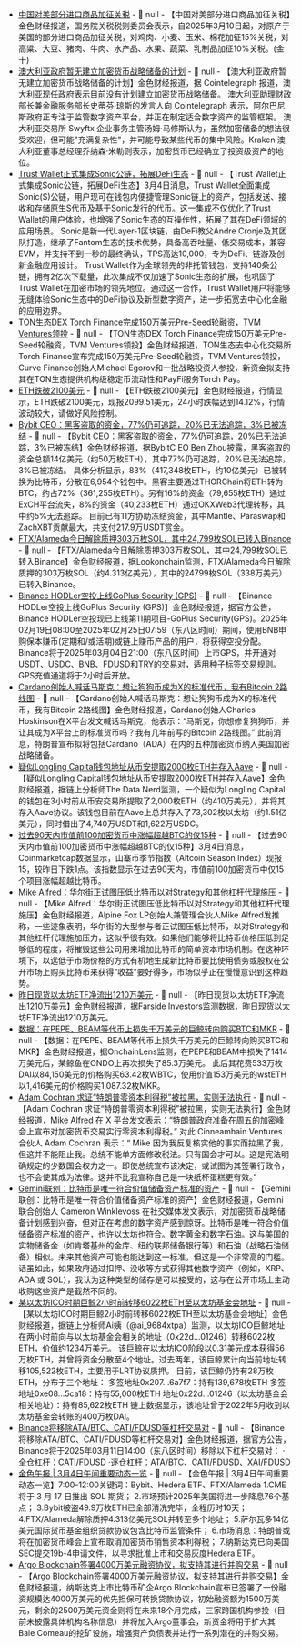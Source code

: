 - [中国对美部分进口商品加征关税]() - 📰 null - 【中国对美部分进口商品加征关税】金色财经报道，国务院关税税则委员会表示，自2025年3月10日起，对原产于美国的部分进口商品加征关税，对鸡肉、小麦、玉米、棉花加征15%关税，对高粱、大豆、猪肉、牛肉、水产品、水果、蔬菜、乳制品加征10%关税。(金十)
- [澳大利亚政府暂无建立加密货币战略储备的计划](https://cointelegraph.com/news/australia-government-no-plans-crypto-reserve) - 📰 null - 【澳大利亚政府暂无建立加密货币战略储备的计划】金色财经报道，据 Cointelegraph 报道，澳大利亚现任政府表示目前没有计划建立加密货币战略储备。 
澳大利亚助理财政部长兼金融服务部长史蒂芬·琼斯的发言人向 Cointelegraph 表示，阿尔巴尼斯政府正专注于监管数字资产平台，并正在制定适合数字资产的监管框架。 
澳大利亚交易所 Swyftx 企业事务主管汤姆·马修斯认为，虽然加密储备的想法很受欢迎，但可能"充满复杂性"，并可能导致某些代币的集中风险。Kraken 澳大利亚董事总经理乔纳森·米勒则表示，加密货币已经确立了投资级资产的地位。
- [Trust Wallet正式集成Sonic公链，拓展DeFi生态](https://x.com/trustwallet/status/1896535921455202750?s=46&t=BlLlVLynZhI8fpN2dHf5EA) - 📰 null - 【Trust Wallet正式集成Sonic公链，拓展DeFi生态】3月4日消息，Trust Wallet全面集成Sonic(S)公链，用户现可在钱包内便捷管理Sonic链上的资产，包括发送、接收和存储原生S代币及基于Sonic发行的代币。这一集成不仅优化了Trust Wallet的用户体验，也增强了Sonic生态的互操作性，拓展了其在DeFi领域的应用场景。 
Sonic是新一代Layer-1区块链，由DeFi教父Andre Cronje及其团队打造，继承了Fantom生态的技术优势，具备高吞吐量、低交易成本，兼容EVM，并支持不到一秒的最终确认，TPS高达10,000，专为DeFi、链游及创新金融应用设计。 
Trust Wallet作为全球领先的非托管钱包，支持140条公链，拥有2亿次下载量，此次集成不仅加速了Sonic生态的扩展，也巩固了Trust Wallet在加密市场的领先地位。通过这一合作，Trust Wallet用户将能够无缝体验Sonic生态中的DeFi协议及新型数字资产，进一步拓宽去中心化金融的应用边界。
- [TON生态DEX Torch Finance完成150万美元Pre-Seed轮融资，TVM Ventures领投](https://x.com/TorchTon/status/1893918791521960372) - 📰 null - 【TON生态DEX Torch Finance完成150万美元Pre-Seed轮融资，TVM Ventures领投】金色财经报道，TON生态去中心化交易所Torch Finance宣布完成150万美元Pre-Seed轮融资，TVM Ventures领投，Curve Finance创始人Michael Egorov和一批战略投资人参投，新资金拟支持其在TON生态提供机构级稳定币流动性和PayFi服务Torch Pay。
- [ETH跌破2100美元]() - 📰 null - 【ETH跌破2100美元】金色财经报道，行情显示，ETH跌破2100美元，现报2099.51美元，24小时跌幅达到14.12%，行情波动较大，请做好风险控制。
- [Bybit CEO：黑客盗取的资金，77%仍可追踪，20%已无法追踪，3%已被冻结](https://x.com/benbybit/status/1896798476945744010) - 📰 null - 【Bybit CEO：黑客盗取的资金，77%仍可追踪，20%已无法追踪，3%已被冻结】金色财经报道，据BybitC EO Ben Zhou披露，黑客盗取的资金总额14亿美元（约50万枚ETH），其中77%仍可追踪，20%已无法追踪，3%已被冻结。 
具体分析显示，83%（417,348枚ETH，约10亿美元）已被转换为比特币，分散在6,954个钱包中。黑客主要通过THORChain将ETH转为BTC，约占72%（361,255枚ETH）。另有16%的资金（79,655枚ETH）通过ExCH平台流失，8%的资金（40,233枚ETH）通过OKXWeb3代理转移，其中约5%无法追踪。 
目前已有11方协助冻结资金，其中Mantle、Paraswap和ZachXBT贡献最大，共支付217.9万USDT赏金。
- [FTX/Alameda今日解除质押303万枚SOL，其中24,799枚SOL已转入Binance](https://x.com/lookonchain/status/1896795294819549250) - 📰 null - 【FTX/Alameda今日解除质押303万枚SOL，其中24,799枚SOL已转入Binance】金色财经报道，据Lookonchain监测，FTX/Alameda今日解除质押的303万枚SOL（约4.313亿美元），其中的24799枚SOL（338万美元）已转入Binance。
- [Binance HODLer空投上线GoPlus Security (GPS)]() - 📰 null - 【Binance HODLer空投上线GoPlus Security (GPS)】金色财经报道，据官方公告，Binance HODLer空投现已上线第11期项目-GoPlus Security(GPS)。2025年02月19日08:00至2025年02月25日07:59（东八区时间）期间，使用BNB申购保本赚币(定期和/或活期)或链上赚币产品的用户，将获得空投分配。 
Binance将于2025年03月04日21:00（东八区时间）上市GPS，并开通对USDT、USDC、BNB、FDUSD和TRY的交易对，适用种子标签交易规则。GPS充值通道将于2小时后开放。
- [Cardano创始人喊话马斯克：想让狗狗币成为X的标准代币，我有Bitcoin 2路线图](https://x.com/IOHK_Charles/status/1896788956618125787) - 📰 null - 【Cardano创始人喊话马斯克：想让狗狗币成为X的标准代币，我有Bitcoin 2路线图】金色财经报道，Cardano创始人Charles Hoskinson在X平台发文喊话马斯克，他表示：“马斯克，你想修复狗狗币，并让其成为X平台上的标准货币吗？我有几年前写的Bitcoin 2路线图。” 
此前消息，特朗普宣布拟将包括Cardano（ADA）在内的五种加密货币纳入美国加密战略储备。
- [疑似Longling Capital钱包地址从币安提取2000枚ETH并存入Aave](https://x.com/OnchainDataNerd/status/1896788455382008269) - 📰 null - 【疑似Longling Capital钱包地址从币安提取2000枚ETH并存入Aave】金色财经报道，据链上分析师The Data Nerd监测，一个疑似为Longling Capital的钱包在3小时前从币安交易所提取了2,000枚ETH（约410万美元），并将其存入Aave协议。该钱包目前在Aave上总共存入了73,302枚以太坊（约1.51亿美元），同时借出了4,740万USDT和1,622万USDC。
- [过去90天内市值前100加密货币中涨幅超越BTC的仅15种](https://coinmarketcap.com/zh/charts/altcoin-season-index/) - 📰 null - 【过去90天内市值前100加密货币中涨幅超越BTC的仅15种】3月4日消息，Coinmarketcap数据显示，山寨币季节指数（Altcoin Season Index）现报15，较昨日下跌1点。该指数显示在过去90天内，市值前100加密货币中仅15个项目涨幅超越比特币。
- [Mike Alfred：华尔街正试图压低比特币以对Strategy和其他杠杆代理施压](https://x.com/mikealfred/status/1896770785500708919) - 📰 null - 【Mike Alfred：华尔街正试图压低比特币以对Strategy和其他杠杆代理施压】金色财经报道，Alpine Fox LP创始人兼管理合伙人Mike Alfred发推称，一些迹象表明，华尔街的大型参与者正试图压低比特币，以对Strategy和其他杠杆代理施加压力，这似乎很有效。如果他们能够将比特币价格压低到足够低的程度，将摧毁这些公司用来增加比特币的简单资本市场机制。在这种环境下，以远低于市场价格的方式有机地生成新比特币要比使用债务或股权在公开市场上购买比特币来获得“收益”要好得多，市场似乎正在慢慢意识到这种趋势。
- [昨日现货以太坊ETF净流出1210万美元]() - 📰 null - 【昨日现货以太坊ETF净流出1210万美元】金色财经报道，据Farside Investors监测数据，昨日现货以太坊ETF净流出1210万美元。
- [数据：在PEPE、BEAM等代币上损失千万美元的巨鲸转向购买BTC和MKR](https://x.com/OnchainLens/status/1896779398776512797) - 📰 null - 【数据：在PEPE、BEAM等代币上损失千万美元的巨鲸转向购买BTC和MKR】金色财经报道，据OnchainLens监测，在PEPE和BEAM中损失了1414万美元后，某鲸鱼在ONDO上再次损失了85.3万美元。 
此后其花费533万枚DAI以84,150美元的价格购买63.42枚WBTC，使用价值153万美元的wstETH以1,416美元的价格购买1,087.32枚MKR。
- [Adam Cochran 求证“特朗普零资本利得税”被拉黑，实则无法执行](https://x.com/adamscochran/status/1896774720093290877) - 📰 null - 【Adam Cochran 求证“特朗普零资本利得税”被拉黑，实则无法执行】金色财经报道，Mike Alfred 在 X 平台发文表示：“特朗普政府准备在周五的加密峰会上宣布对加密货币交易实行零资本利得税。” 
对此 Cinneamhain Ventures 合伙人 Adam Cochran 表示：“ Mike 因为我反复核实他的事实而拉黑了我，但这并不能阻止我。总统不能单方面修改税法。只有国会才可以。这是宪法明确规定的少数国会权力之一。即使总统宣布该决定，或试图为其签署行政令，也不会使其成为法律。这并不比我宣称自己是一块纸杯蛋糕更有效。”
- [Gemini联创：比特币是唯一符合价值储备资产标准的资产](https://x.com/cameron/status/1896595317291708598) - 📰 null - 【Gemini联创：比特币是唯一符合价值储备资产标准的资产】金色财经报道，Gemini 联合创始人 Cameron Winklevoss 在社交媒体发文表示，对加密货币战略储备计划感到兴奋，但对正在考虑的数字资产感到惊讶。比特币是唯一符合价值储备资产标准的资产，也许以太坊也符合。数字黄金和数字石油。这与美国的实物储备金（如肯塔基州的金库、纽约联邦储备银行等）和石油（战略石油储备）相似。未来其他资产可能也能达到这一标准，但这是一个非常高的门槛。 
话虽如此，如果政府通过扣押、没收等方式获得其他数字资产（例如，XRP、ADA 或 SOL），我认为这种类型的储存是可以接受的，这与在公开市场上主动收购这些资产是截然不同的。
- [某以太坊ICO时期巨鲸2小时前转移6022枚ETH至以太坊基金会地址](https://x.com/ai_9684xtpa/status/1896772696849195320) - 📰 null - 【某以太坊ICO时期巨鲸2小时前转移6022枚ETH至以太坊基金会地址】金色财经报道，据链上分析师Ai姨（@ai_9684xtpa）监测，以太坊ICO巨鲸地址在两小时前向与以太坊基金会相关的地址（0x22d...01246）转移6022枚ETH，价值约1234万美元。 
该巨鲸在以太坊ICO阶段以0.31美元成本获得56万枚ETH，并曾将资金分散至4个地址。过去两年，该巨鲸累计向当前地址转移105,522枚ETH，主要用于LRT协议质押。 
目前，该巨鲸仍持有28万枚ETH，分布于三个地址： 
多签地址0x207...6a7f7：持有139,678枚ETH 
多签地址0xe08...5ca18：持有55,000枚ETH 
地址0x22d...01246（以太坊基金会相关地址）：持有85,622枚ETH 
链上数据显示，该地址曾于2022年5月收到以太坊基金会转账的400万枚DAI。
- [Binance将移除ATA/BTC、CATI/FDUSD等杠杆交易对](https://www.binance.com/zh-CN/support/announcement/487e8345ab8146bba30ce251e2f9f974) - 📰 null - 【Binance将移除ATA/BTC、CATI/FDUSD等杠杆交易对】金色财经报道，据官方公告，Binance将于2025年03月11日14:00（东八区时间）移除以下杠杆交易对： 
·全仓杠杆：CATI/FDUSD 
·逐仓杠杆：ATA/BTC、CATI/FDUSD、XAI/FDUSD
- [金色午报 | 3月4日午间重要动态一览]() - 📰 null - 【金色午报 | 3月4日午间重要动态一览】7:00-12:00关键词：Bybit、Hedera ETF、FTX/Alameda 
1.CME 将于 3 月 17 日推出 SOL 期货； 
2.市场预计2025年美国将进一步降息76个基点； 
3.Bybit被盗49.9万枚ETH已全部清洗完毕，全程历时10天； 
4.FTX/Alameda解除质押4.313亿美元SOL并转至多个地址； 
5.萨尔瓦多14亿美元国际货币基金组织贷款协议包含比特币监管条件； 
6.市场消息：特朗普或将在加密货币峰会上宣布取消加密货币销售资本利得税； 
7.纳斯达克已向美国SEC提交19b-4申请文件，以寻求批准上市和交易灰度Hedera ETF。
- [Argo Blockchain签署4000万美元融资协议，拟支持其进行并购交易](https://x.com/ArgoBlockchain/status/1896458496587313283) - 📰 null - 【Argo Blockchain签署4000万美元融资协议，拟支持其进行并购交易】金色财经报道，纳斯达克上市比特币矿企Argo Blockchain宣布已签署了一份融资规模达4000万美元的优先担保可转换贷款协议，初始融资额为1500万美元，剩余的2500万美元资金则将在未来18个月完成，三家跨国机构参投（目前未披露具体机构名称信息）并将加入Argo董事会，新资金将用于扩大其Baie Comeau的挖矿设施，增强资产负债表并进行一系列潜在的并购交易。
